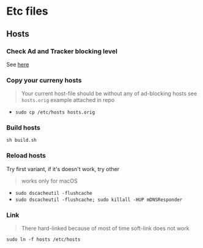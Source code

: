 # Etc files

## Hosts

### Check Ad and Tracker blocking level

See [here](https://checkadblock.ru)

### Copy your curreny hosts

> Your current host-file should be without any of ad-blocking hosts
> see `hosts.orig` example attached in repo

- `sudo cp /etc/hosts hosts.orig`

### Build hosts

`sh build.sh`

### Reload hosts

Try first variant, if it's doesn't work, try other

> works only for macOS

- `sudo dscacheutil -flushcache`
- `sudo dscacheutil -flushcache; sudo killall -HUP mDNSResponder`

### Link

> There hard-linked because of most of time soft-link does not work

`sudo ln -f hosts /etc/hosts`
